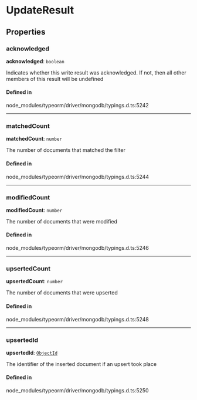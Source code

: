 # UpdateResult

## Properties

### acknowledged

 **acknowledged**: `boolean`

Indicates whether this write result was acknowledged. If not, then all other members of this result will be undefined

#### Defined in

node_modules/typeorm/driver/mongodb/typings.d.ts:5242

___

### matchedCount

 **matchedCount**: `number`

The number of documents that matched the filter

#### Defined in

node_modules/typeorm/driver/mongodb/typings.d.ts:5244

___

### modifiedCount

 **modifiedCount**: `number`

The number of documents that were modified

#### Defined in

node_modules/typeorm/driver/mongodb/typings.d.ts:5246

___

### upsertedCount

 **upsertedCount**: `number`

The number of documents that were upserted

#### Defined in

node_modules/typeorm/driver/mongodb/typings.d.ts:5248

___

### upsertedId

 **upsertedId**: [`ObjectId`](../classes/ObjectId.md)

The identifier of the inserted document if an upsert took place

#### Defined in

node_modules/typeorm/driver/mongodb/typings.d.ts:5250
